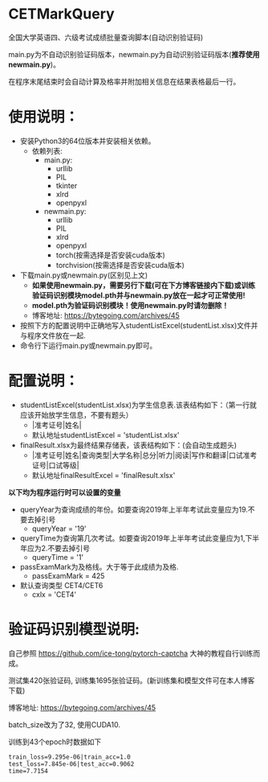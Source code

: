 # CETMarkQuery
全国大学英语四、六级考试成绩批量查询脚本(自动识别验证码)

main.py为不自动识别验证码版本，newmain.py为自动识别验证码版本(**推荐使用newmain.py**)。

在程序末尾结束时会自动计算及格率并附加相关信息在结果表格最后一行。

# 使用说明：
- 安装Python3的64位版本并安装相关依赖。
  - 依赖列表:
    - main.py:
      - urllib
      - PIL
      - tkinter
      - xlrd
      - openpyxl
    - newmain.py:
      - urllib
      - PIL
      - xlrd
      - openpyxl
      - torch(按需选择是否安装cuda版本)
      - torchvision(按需选择是否安装cuda版本)
- 下载main.py或newmain.py(区别见上文)
  - **如果使用newmain.py，需要另行下载(可在下方博客链接内下载)或训练验证码识别模块model.pth并与newmain.py放在一起才可正常使用!**
  - **model.pth为验证码识别模块！使用newmain.py时请勿删除！**
  - 博客地址: https://bytegoing.com/archives/45
- 按照下方的配置说明中正确地写入studentListExcel(studentList.xlsx)文件并与程序文件放在一起.
- 命令行下运行main.py或newmain.py即可。

# 配置说明：
- studentListExcel(studentList.xlsx)为学生信息表.该表结构如下：（第一行就应该开始放学生信息，不要有题头）
  - |准考证号|姓名|
  - 默认地址studentListExcel = 'studentList.xlsx'
- finalResult.xlsx为最终结果存储表，该表结构如下：(会自动生成题头)
  - |准考证号|姓名|查询类型|大学名称|总分|听力|阅读|写作和翻译|口试准考证号|口试等级|
  - 默认地址finalResultExcel = 'finalResult.xlsx'
  
**以下均为程序运行时可以设置的变量**
- queryYear为查询成绩的年份。如要查询2019年上半年考试此变量应为19.不要去掉引号
  - queryYear = '19'
- queryTime为查询第几次考试。如要查询2019年上半年考试此变量应为1,下半年应为2.不要去掉引号
  - queryTime = '1'
- passExamMark为及格线。大于等于此成绩为及格.
  - passExamMark = 425
- 默认查询类型 CET4/CET6
  - cxlx = 'CET4'

# 验证码识别模型说明:
自己参照 https://github.com/ice-tong/pytorch-captcha 大神的教程自行训练而成。

测试集420张验证码, 训练集1695张验证码。(新训练集和模型文件可在本人博客下载)

博客地址: https://bytegoing.com/archives/45

batch_size改为了32, 使用CUDA10.

训练到43个epoch时数据如下
```
train_loss=9.295e-06|train_acc=1.0
test_loss=7.845e-06|test_acc=0.9062
time=7.7154
```


